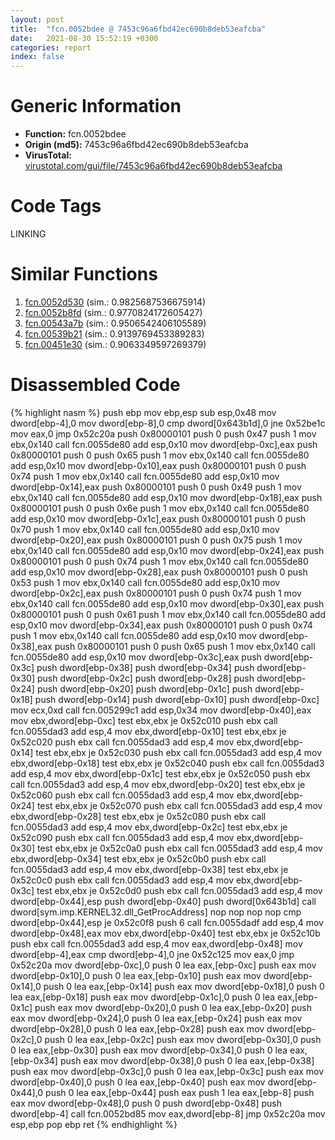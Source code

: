 ```yaml
---
layout: post
title:  "fcn.0052bdee @ 7453c96a6fbd42ec690b8deb53eafcba"
date:   2021-08-30 15:52:19 +0300
categories: report
index: false
---
```


# Generic Information
- **Function:** fcn.0052bdee
- **Origin (md5):** 7453c96a6fbd42ec690b8deb53eafcba
- **VirusTotal:** [virustotal.com/gui/file/7453c96a6fbd42ec690b8deb53eafcba][virustotal_ref]

# Code Tags
<span class="tag" id="LINKING">LINKING</span>


# Similar Functions

1. [fcn.0052d530][similar_1_ref] (sim.: 0.9825687536675914)
2. [fcn.0052b8fd][similar_2_ref] (sim.: 0.9770824172605427)
3. [fcn.00543a7b][similar_3_ref] (sim.: 0.9506542406105589)
4. [fcn.00539b21][similar_4_ref] (sim.: 0.9139769453389283)
5. [fcn.00451e30][similar_5_ref] (sim.: 0.9063349597269379)


# Disassembled Code

{% highlight nasm %}
push ebp
mov ebp,esp
sub esp,0x48
mov dword[ebp-4],0
mov dword[ebp-8],0
cmp dword[0x643b1d],0
jne 0x52be1c
mov eax,0
jmp 0x52c20a
push 0x80000101
push 0
push 0x47
push 1
mov ebx,0x140
call fcn.0055de80
add esp,0x10
mov dword[ebp-0xc],eax
push 0x80000101
push 0
push 0x65
push 1
mov ebx,0x140
call fcn.0055de80
add esp,0x10
mov dword[ebp-0x10],eax
push 0x80000101
push 0
push 0x74
push 1
mov ebx,0x140
call fcn.0055de80
add esp,0x10
mov dword[ebp-0x14],eax
push 0x80000101
push 0
push 0x49
push 1
mov ebx,0x140
call fcn.0055de80
add esp,0x10
mov dword[ebp-0x18],eax
push 0x80000101
push 0
push 0x6e
push 1
mov ebx,0x140
call fcn.0055de80
add esp,0x10
mov dword[ebp-0x1c],eax
push 0x80000101
push 0
push 0x70
push 1
mov ebx,0x140
call fcn.0055de80
add esp,0x10
mov dword[ebp-0x20],eax
push 0x80000101
push 0
push 0x75
push 1
mov ebx,0x140
call fcn.0055de80
add esp,0x10
mov dword[ebp-0x24],eax
push 0x80000101
push 0
push 0x74
push 1
mov ebx,0x140
call fcn.0055de80
add esp,0x10
mov dword[ebp-0x28],eax
push 0x80000101
push 0
push 0x53
push 1
mov ebx,0x140
call fcn.0055de80
add esp,0x10
mov dword[ebp-0x2c],eax
push 0x80000101
push 0
push 0x74
push 1
mov ebx,0x140
call fcn.0055de80
add esp,0x10
mov dword[ebp-0x30],eax
push 0x80000101
push 0
push 0x61
push 1
mov ebx,0x140
call fcn.0055de80
add esp,0x10
mov dword[ebp-0x34],eax
push 0x80000101
push 0
push 0x74
push 1
mov ebx,0x140
call fcn.0055de80
add esp,0x10
mov dword[ebp-0x38],eax
push 0x80000101
push 0
push 0x65
push 1
mov ebx,0x140
call fcn.0055de80
add esp,0x10
mov dword[ebp-0x3c],eax
push dword[ebp-0x3c]
push dword[ebp-0x38]
push dword[ebp-0x34]
push dword[ebp-0x30]
push dword[ebp-0x2c]
push dword[ebp-0x28]
push dword[ebp-0x24]
push dword[ebp-0x20]
push dword[ebp-0x1c]
push dword[ebp-0x18]
push dword[ebp-0x14]
push dword[ebp-0x10]
push dword[ebp-0xc]
mov ecx,0xd
call fcn.005299c1
add esp,0x34
mov dword[ebp-0x40],eax
mov ebx,dword[ebp-0xc]
test ebx,ebx
je 0x52c010
push ebx
call fcn.0055dad3
add esp,4
mov ebx,dword[ebp-0x10]
test ebx,ebx
je 0x52c020
push ebx
call fcn.0055dad3
add esp,4
mov ebx,dword[ebp-0x14]
test ebx,ebx
je 0x52c030
push ebx
call fcn.0055dad3
add esp,4
mov ebx,dword[ebp-0x18]
test ebx,ebx
je 0x52c040
push ebx
call fcn.0055dad3
add esp,4
mov ebx,dword[ebp-0x1c]
test ebx,ebx
je 0x52c050
push ebx
call fcn.0055dad3
add esp,4
mov ebx,dword[ebp-0x20]
test ebx,ebx
je 0x52c060
push ebx
call fcn.0055dad3
add esp,4
mov ebx,dword[ebp-0x24]
test ebx,ebx
je 0x52c070
push ebx
call fcn.0055dad3
add esp,4
mov ebx,dword[ebp-0x28]
test ebx,ebx
je 0x52c080
push ebx
call fcn.0055dad3
add esp,4
mov ebx,dword[ebp-0x2c]
test ebx,ebx
je 0x52c090
push ebx
call fcn.0055dad3
add esp,4
mov ebx,dword[ebp-0x30]
test ebx,ebx
je 0x52c0a0
push ebx
call fcn.0055dad3
add esp,4
mov ebx,dword[ebp-0x34]
test ebx,ebx
je 0x52c0b0
push ebx
call fcn.0055dad3
add esp,4
mov ebx,dword[ebp-0x38]
test ebx,ebx
je 0x52c0c0
push ebx
call fcn.0055dad3
add esp,4
mov ebx,dword[ebp-0x3c]
test ebx,ebx
je 0x52c0d0
push ebx
call fcn.0055dad3
add esp,4
mov dword[ebp-0x44],esp
push dword[ebp-0x40]
push dword[0x643b1d]
call dword[sym.imp.KERNEL32.dll_GetProcAddress]
nop
nop
nop
nop
cmp dword[ebp-0x44],esp
je 0x52c0f8
push 6
call fcn.0055dadf
add esp,4
mov dword[ebp-0x48],eax
mov ebx,dword[ebp-0x40]
test ebx,ebx
je 0x52c10b
push ebx
call fcn.0055dad3
add esp,4
mov eax,dword[ebp-0x48]
mov dword[ebp-4],eax
cmp dword[ebp-4],0
jne 0x52c125
mov eax,0
jmp 0x52c20a
mov dword[ebp-0xc],0
push 0
lea eax,[ebp-0xc]
push eax
mov dword[ebp-0x10],0
push 0
lea eax,[ebp-0x10]
push eax
mov dword[ebp-0x14],0
push 0
lea eax,[ebp-0x14]
push eax
mov dword[ebp-0x18],0
push 0
lea eax,[ebp-0x18]
push eax
mov dword[ebp-0x1c],0
push 0
lea eax,[ebp-0x1c]
push eax
mov dword[ebp-0x20],0
push 0
lea eax,[ebp-0x20]
push eax
mov dword[ebp-0x24],0
push 0
lea eax,[ebp-0x24]
push eax
mov dword[ebp-0x28],0
push 0
lea eax,[ebp-0x28]
push eax
mov dword[ebp-0x2c],0
push 0
lea eax,[ebp-0x2c]
push eax
mov dword[ebp-0x30],0
push 0
lea eax,[ebp-0x30]
push eax
mov dword[ebp-0x34],0
push 0
lea eax,[ebp-0x34]
push eax
mov dword[ebp-0x38],0
push 0
lea eax,[ebp-0x38]
push eax
mov dword[ebp-0x3c],0
push 0
lea eax,[ebp-0x3c]
push eax
mov dword[ebp-0x40],0
push 0
lea eax,[ebp-0x40]
push eax
mov dword[ebp-0x44],0
push 0
lea eax,[ebp-0x44]
push eax
push 1
lea eax,[ebp-8]
push eax
mov dword[ebp-0x48],0
push 0
push dword[ebp-0x48]
push dword[ebp-4]
call fcn.0052bd85
mov eax,dword[ebp-8]
jmp 0x52c20a
mov esp,ebp
pop ebp
ret
{% endhighlight %}


[similar_1_ref]: /report/fcn.0052d530@7453c96a6fbd42ec690b8deb53eafcba
[similar_2_ref]: /report/fcn.0052b8fd@7453c96a6fbd42ec690b8deb53eafcba
[similar_3_ref]: /report/fcn.00543a7b@7453c96a6fbd42ec690b8deb53eafcba
[similar_4_ref]: /report/fcn.00539b21@7453c96a6fbd42ec690b8deb53eafcba
[similar_5_ref]: /report/fcn.00451e30@279a61b1e76da49531f1f16fd1102a2d
[virustotal_ref]: https://www.virustotal.com/gui/file/7453c96a6fbd42ec690b8deb53eafcba